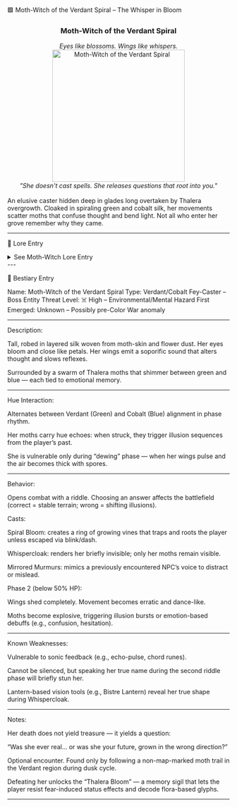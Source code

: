 
🟩 Moth-Witch of the Verdant Spiral – The Whisper in Bloom

<div align="center">
  <h3>Moth-Witch of the Verdant Spiral</h3>
  <i>Eyes like blossoms. Wings like whispers.</i><br>
  <img src="../../assets/monsters/moth-witch-verdant-spiral.png" alt="Moth-Witch of the Verdant Spiral" width="300"><br>
  <i>"She doesn't cast spells. She releases questions that root into you."</i><br><br>
</div>An elusive caster hidden deep in glades long overtaken by Thalera overgrowth. Cloaked in spiraling green and cobalt silk, her movements scatter moths that confuse thought and bend light. Not all who enter her grove remember why they came.


---

🧠 Lore Entry

<details><summary>See Moth-Witch Lore Entry</summary>Extract from “Dreambloom Recordings, Entry 17” – Archivist Sellen Orvine

> “She speaks in riddles while you bleed. She hums while your reflection loses its face. But she’s not cruel. She simply doesn’t understand what truth is anymore.”

“The Verdant Spiral wasn’t a place. It was a question that grew out of control. Moss crept into logic. Petals wrapped around doubt. And at the center — her.”

“I saw a thousand moths, all with my face. Then none with eyes. Then only her, smiling as my voice said her name backwards.”

“If you find her, do not speak. Let her wings speak first. That is the test.”



</details>
---

📘 Bestiary Entry

Name: Moth-Witch of the Verdant Spiral
Type: Verdant/Cobalt Fey-Caster – Boss Entity
Threat Level: ☠️ High – Environmental/Mental Hazard
First Emerged: Unknown – Possibly pre-Color War anomaly


---

Description:

Tall, robed in layered silk woven from moth-skin and flower dust. Her eyes bloom and close like petals. Her wings emit a soporific sound that alters thought and slows reflexes.

Surrounded by a swarm of Thalera moths that shimmer between green and blue — each tied to emotional memory.


---

Hue Interaction:

Alternates between Verdant (Green) and Cobalt (Blue) alignment in phase rhythm.

Her moths carry hue echoes: when struck, they trigger illusion sequences from the player’s past.

She is vulnerable only during “dewing” phase — when her wings pulse and the air becomes thick with spores.



---

Behavior:

Opens combat with a riddle. Choosing an answer affects the battlefield (correct = stable terrain; wrong = shifting illusions).

Casts:

Spiral Bloom: creates a ring of growing vines that traps and roots the player unless escaped via blink/dash.

Whispercloak: renders her briefly invisible; only her moths remain visible.

Mirrored Murmurs: mimics a previously encountered NPC’s voice to distract or mislead.


Phase 2 (below 50% HP):

Wings shed completely. Movement becomes erratic and dance-like.

Moths become explosive, triggering illusion bursts or emotion-based debuffs (e.g., confusion, hesitation).




---

Known Weaknesses:

Vulnerable to sonic feedback (e.g., echo-pulse, chord runes).

Cannot be silenced, but speaking her true name during the second riddle phase will briefly stun her.

Lantern-based vision tools (e.g., Bistre Lantern) reveal her true shape during Whispercloak.



---

Notes:

Her death does not yield treasure — it yields a question:

“Was she ever real… or was she your future, grown in the wrong direction?”

Optional encounter. Found only by following a non-map-marked moth trail in the Verdant region during dusk cycle.

Defeating her unlocks the “Thalera Bloom” — a memory sigil that lets the player resist fear-induced status effects and decode flora-based glyphs.



---


